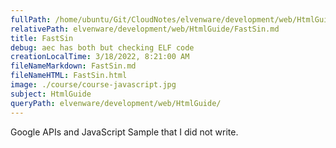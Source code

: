 ```yaml
---
fullPath: /home/ubuntu/Git/CloudNotes/elvenware/development/web/HtmlGuide/FastSin.md
relativePath: elvenware/development/web/HtmlGuide/FastSin.md
title: FastSin
debug: aec has both but checking ELF code
creationLocalTime: 3/18/2022, 8:21:00 AM
fileNameMarkdown: FastSin.md
fileNameHTML: FastSin.html
image: ./course/course-javascript.jpg
subject: HtmlGuide
queryPath: elvenware/development/web/HtmlGuide/
---
```


<!-- toc -->
<!-- tocstop -->

Google APIs and JavaScript Sample that I did not write.

